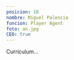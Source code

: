 ```yaml
---
posicion: 10
nombre: Miguel Palencia
funcion: Player Agent
foto: an.jpg
CEO: true
---
```

Currículum...